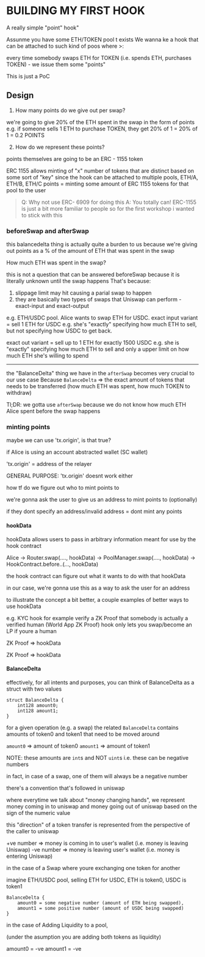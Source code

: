 # BUILDING MY FIRST HOOK 

A really simple "point" hook"

Assunme you have some ETH/TOKEN pool t exists We wanna ke a hook that can be attached to such kind of poos where >:

every time somebody swaps ETH for TOKEN (i.e. spends ETH, purchases TOKEN) - we issue them some "points"

This is just a PoC

## Design 

1. How many points do we give out per swap?

we're going to give 20% of the ETH spent in the swap in the form of points
e.g. if someone sells 1 ETH to purchase TOKEN, they get 20% of 1 = 20% of 1 = 0.2 POINTS


2. How do we represent these points? 

points themselves are going to be an ERC - 1155 token

ERC 1155 allows minting of "x" number of tokens that are distinct based on some sort of "key"
since the hook can be attached to multiple pools, ETH/A, ETH/B, ETH/C
points = minting some amount of ERC 1155 tokens for that pool to the user

> Q: Why not use ERC- 6909 for doing this
> A: You totally can! ERC-1155 is just a bit more familiar to people so for the first workshop i wanted to stick with this

### beforeSwap and afterSwap

this balancedelta thing is actually quite a burden to us because we're giving out points as a % of the amount of ETH that was spent in the swap 

How much ETH was spent in the swap?

this is not a question that can be answered beforeSwap because it is literally unknown until the swap happens
That's because:
1. slippage limit may hit causing a parial swap to happen
2. they are basically two types of swaps  that Uniswap can perform - exact-input and exact-output

e.g. ETH/USDC pool. Alice wants to swap ETH for USDC.
exact input variant = sell 1 ETH for USDC
e.g. she's "exactly" specifying how much ETH to sell, but not specifying how USDC to get back.

exact out variant = sell up to 1 ETH for exactly 1500 USDC
e.g. she is "exactly" specifying how much ETH to sell and only a upper limit on how much ETH she's willing to spend

---

the "BalanceDelta" thing we have in the `afterSwap` becomes  very crucial to our use case
Because `BalanceDelta` => the exact amount of tokens that needs to be transferred (how much ETH was spent, how much TOKEN to withdraw)

Tl;DR: we gotta use `afterSwap` because we do not know how much ETH Alice spent before the swap happens 


### minting points

maybe we can use 'tx.origin', is that true?

if Alice is using an account abstracted wallet (SC wallet)

'tx.origin' = address of the relayer

GENERAL PURPOSE: 'tx.origin' doesnt work either

how tf do we figure out who to mint points to

we're gonna ask the user to give us an address to mint points to (optionally)

if they dont specify an address/invalid address = dont mint any points

#### hookData

hookData allows users to pass in arbitrary information meant for use by the hook contract

Alice -> Router.swap(...., hookData) -> PoolManager.swap(...., hookData) -> HookContract.before..(..., hookData)

the hook contract can figure out what it wants to do with that hookData

in our case, we're gonna use this as a way to ask the user for an address

to illustrate the concept a bit better, a couple examples of better ways to use hookData

e.g. KYC hook for example
verify a ZK Proof that somebody is actually a verified human (World App ZK Proof)
hook only lets you swap/become an LP if youre a human

ZK Proof => hookData

ZK Proof => hookData

#### BalanceDelta

effectively, for all intents and purposes, you can think of BalanceDelta as a struct with two values

```
struct BalanceDelta {
    int128 amount0;
    int128 amount1;
}
```

for a given operation (e.g. a swap) the related `BalanceDelta` contains amounts of token0 and token1 that need to be moved around

`amount0` => amount of token0
`amount1` => amount of token1

NOTE: these amounts are `int`s and NOT `uint`s
i.e. these can be negative numbers

in fact, in case of a swap, one of them will always be a negative number

there's a convention that's followed in uniswap

where everytime we talk about "money changing hands", we represent money coming in to uniswap and money going out of uniswap based on the sign of the numeric value

this "direction" of a token transfer is represented from the perspective of the caller to uniswap

+ve number => money is coming in to user's wallet (i.e. money is leaving Uniswap)
-ve number => money is leaving user's wallet (i.e. money is entering Uniswap)

in the case of a Swap where youre exchanging one token for another

imagine ETH/USDC pool, selling ETH for USDC, ETH is token0, USDC is token1

```
BalanceDelta {
    amount0 = some negative number (amount of ETH being swapped),
    amount1 = some positive number (amount of USDC being swapped)
}
```

in the case of Adding Liquidity to a pool,

(under the asumption you are adding both tokens as liquidity)

amount0 = -ve
amount1 = -ve